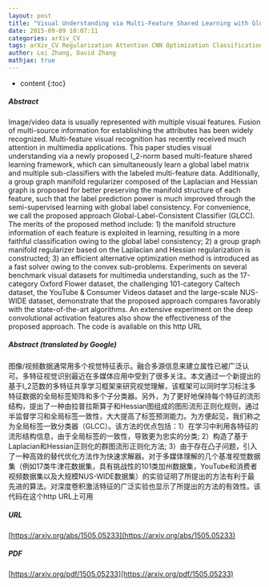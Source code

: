 ```yaml
---
layout: post
title: "Visual Understanding via Multi-Feature Shared Learning with Global Consistency"
date: 2015-09-09 10:07:11
categories: arXiv_CV
tags: arXiv_CV Regularization Attention CNN Optimization Classification Prediction Recognition
author: Lei Zhang, David Zhang
mathjax: true
---
```


* content
{:toc}

##### Abstract
Image/video data is usually represented with multiple visual features. Fusion of multi-source information for establishing the attributes has been widely recognized. Multi-feature visual recognition has recently received much attention in multimedia applications. This paper studies visual understanding via a newly proposed l_2-norm based multi-feature shared learning framework, which can simultaneously learn a global label matrix and multiple sub-classifiers with the labeled multi-feature data. Additionally, a group graph manifold regularizer composed of the Laplacian and Hessian graph is proposed for better preserving the manifold structure of each feature, such that the label prediction power is much improved through the semi-supervised learning with global label consistency. For convenience, we call the proposed approach Global-Label-Consistent Classifier (GLCC). The merits of the proposed method include: 1) the manifold structure information of each feature is exploited in learning, resulting in a more faithful classification owing to the global label consistency; 2) a group graph manifold regularizer based on the Laplacian and Hessian regularization is constructed; 3) an efficient alternative optimization method is introduced as a fast solver owing to the convex sub-problems. Experiments on several benchmark visual datasets for multimedia understanding, such as the 17-category Oxford Flower dataset, the challenging 101-category Caltech dataset, the YouTube & Consumer Videos dataset and the large-scale NUS-WIDE dataset, demonstrate that the proposed approach compares favorably with the state-of-the-art algorithms. An extensive experiment on the deep convolutional activation features also show the effectiveness of the proposed approach. The code is available on this http URL

##### Abstract (translated by Google)
图像/视频数据通常用多个视觉特征表示。融合多源信息来建立属性已被广泛认可。多特征视觉识别最近在多媒体应用中受到了很多关注。本文通过一个新提出的基于l_2范数的多特征共享学习框架来研究视觉理解，该框架可以同时学习标注多特征数据的全局标签矩阵和多个子分类器。另外，为了更好地保持每个特征的流形结构，提出了一种由拉普拉斯算子和Hessian图组成的图形流形正则化规则，通过半监督学习和全局标签一致性，大大提高了标签预测能力。为方便起见，我们称之为全局标签一致分类器（GLCC）。该方法的优点包括：1）在学习中利用各特征的流形结构信息，由于全局标签的一致性，导致更为忠实的分类; 2）构造了基于Laplacian和Hessian正则化的群图流形正则化方法; 3）由于存在凸子问题，引入了一种高效的替代优化方法作为快速求解器。对于多媒体理解的几个基准视觉数据集（例如17类牛津花数据集，具有挑战性的101类加州数据集，YouTube和消费者视频数据集以及大规模NUS-WIDE数据集）的实验证明了所提出的方法有利于最先进的算法。对深度卷积激活特征的广泛实验也显示了所提出的方法的有效性。该代码在这个http URL上可用

##### URL
[https://arxiv.org/abs/1505.05233](https://arxiv.org/abs/1505.05233)

##### PDF
[https://arxiv.org/pdf/1505.05233](https://arxiv.org/pdf/1505.05233)

